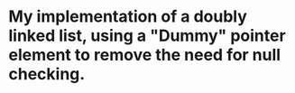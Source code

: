 # My implementation of a doubly linked list, using a "Dummy" pointer element to remove the need for null checking. 